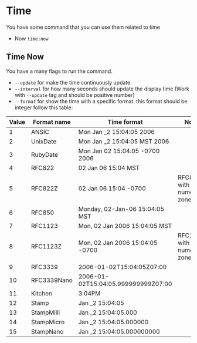 # Time

You have some command that you can use them related to time
* Now `time:now`

## Time Now
You have a many flags to run the command.
- `--update` for make the time continuously update
- `--interval` for how many seconds should update the display time (Work with `--update` tag and should be positive number)
- `--format` for show the time with a specific format. this format should be integer follow this table:

Value|Format name|Time format|Note
-----|-----------|-----------|----
1|ANSIC|Mon Jan _2 15:04:05 2006
2|UnixDate|Mon Jan _2 15:04:05 MST 2006
3|RubyDate|Mon Jan 02 15:04:05 -0700 2006
4|RFC822|02 Jan 06 15:04 MST
5|RFC822Z|02 Jan 06 15:04 -0700|RFC822 with numeric zone
6|RFC850|Monday, 02-Jan-06 15:04:05 MST
7|RFC1123|Mon, 02 Jan 2006 15:04:05 MST
8|RFC1123Z|Mon, 02 Jan 2006 15:04:05 -0700|RFC1123 with numeric zone
9|RFC3339|2006-01-02T15:04:05Z07:00
10|RFC3339Nano|2006-01-02T15:04:05.999999999Z07:00
11|Kitchen|3:04PM
12|Stamp|Jan _2 15:04:05
13|StampMilli|Jan _2 15:04:05.000
14|StampMicro|Jan _2 15:04:05.000000
15|StampNano |Jan _2 15:04:05.000000000
